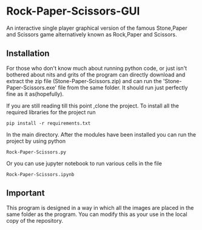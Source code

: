 # Rock-Paper-Scissors-GUI
An interactive single player graphical version of the famous Stone,Paper and Scissors game alternatively known as Rock,Paper and Scissors.
## Installation
For those who don't know much about running python code, or just isn't bothered about nits and grits of the program can directly download and extract the zip file (Stone-Paper-Scissors.zip) and can run the 'Stone-Paper-Scissors.exe' file from the same folder. It should run just perfectly fine as it as(hopefully).

If you are still reading till this point ,clone the project.
To install all the required libraries for the project run

	pip install -r requirements.txt
In the main directory. After the modules have been installed you can run the project by using python

	Rock-Paper-Scissors.py
  
Or you can use jupyter notebook to run various cells in the file

	Rock-Paper-Scissors.ipynb
## Important
This program is designed in a way in which all the images are placed in the same folder as the program.
You can modify this as your use in the local copy of the repository.
